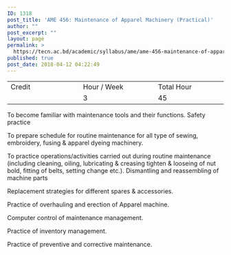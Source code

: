 ```yaml
---
ID: 1318
post_title: 'AME 456: Maintenance of Apparel Machinery (Practical)'
author: ""
post_excerpt: ""
layout: page
permalink: >
  https://tecn.ac.bd/academic/syllabus/ame/ame-456-maintenance-of-apparel-machinery-practical
published: true
post_date: 2018-04-12 04:22:49
---
```

<table width="626">
<tbody>
<tr>
<td width="207">Credit</td>
<td width="218">Hour / Week</td>
<td width="200">Total Hour</td>
</tr>
<tr>
<td width="207"></td>
<td width="218">3</td>
<td width="200">45</td>
</tr>
</tbody>
</table>
To become familiar with maintenance tools and their functions. Safety practice

To prepare schedule for routine maintenance for all type of sewing, embroidery, fusing &amp; apparel dyeing machinery.

To practice operations/activities carried out during routine maintenance (including cleaning, oiling, lubricating &amp; creasing tighten &amp; looseing of nut bold, fitting of belts, setting change etc.). Dismantling and reassembling of machine parts

Replacement strategies for different spares &amp; accessories.

Practice of overhauling and erection of Apparel machine.

Computer control of maintenance management.

Practice of inventory management.

Practice of preventive and corrective maintenance.